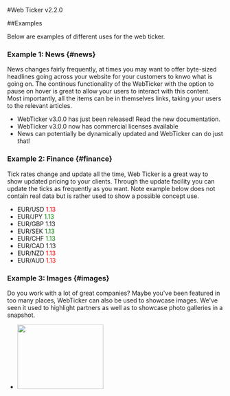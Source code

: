 #Web Ticker v2.2.0

##Examples

Below are examples of different uses for the web ticker.

### Example 1: News {#news}

News changes fairly frequently, at times you may want to offer byte-sized headlines going across your website for your customers to knwo what is going on. The continous functionality of the WebTicker with the option to pause on hover is great to allow your users to interact with this content. Most importantly, all the items can be in themselves links, taking your users to the relevant articles.

<div class="ticker-wrapper">
	<ul id="news-webticker" >
		<li data-update="item1">WebTicker v3.0.0 has just been released! Read the new documentation.</li>	
		<li data-update="item2">WebTicker v3.0.0 now has commercial licenses available</li>
		<li data-update="item3">News can potentially be dynamically updated and WebTicker can do just that!</li>
	</ul>
</div>

### Example 2: Finance {#finance}

Tick rates change and update all the time, Web Ticker is a great way to show updated pricing to your clients. Through the update facility you can update the ticks as frequently as you want. Note example below does not contain real data but is rather used to show a possible concept use.

<div class="ticker-wrapper">
	<ul id="finance-webticker" >
		<li data-update="item1">EUR/USD <span style="color:red;">1.13</span></li>	
		<li data-update="item2">EUR/JPY <span style="color:green;">1.13</span></li>	
		<li data-update="item3">EUR/GBP <span>1.13</span></li>
		<li data-update="item4">EUR/SEK <span style="color:green;">1.13</span></li>	
		<li data-update="item5">EUR/CHF <span style="color:green;">1.13</span></li>	
		<li data-update="item6">EUR/CAD <span>1.13</span></li>
		<li data-update="item7">EUR/NZD <span style="color:red;">1.13</span></li>
		<li data-update="item8">EUR/AUD <span style="color:red;">1.13</span></li>
	</ul>
</div>

### Example 3: Images {#images}

Do you work with a lot of great companies? Maybe you've been featured in too many places, WebTicker can also be used to showcase images. We've seen it used to highlight partners as well as to showcase photo galleries in a snapshot.

<div class="ticker-wrapper images">
	<ul id="images-webticker">
		<li><img style='width:200px; height: 150px;' src="/workspace/assets/img/webticker/MER_800_600.jpg') }}"/></li>
	</ul>
</div>

